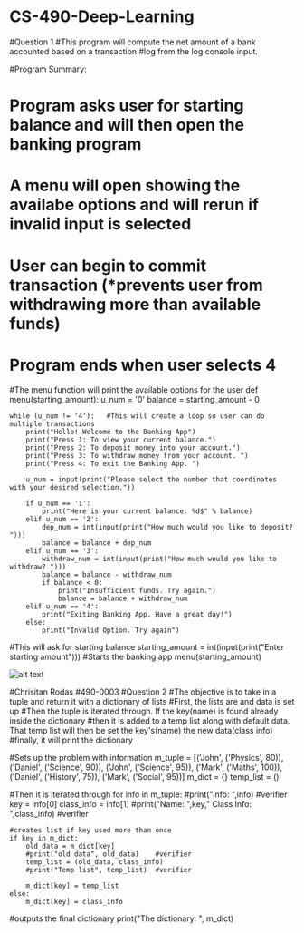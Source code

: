 # CS-490-Deep-Learning

#Question 1
#This program will compute the net amount of a bank accounted based on a transaction
#log from the log console input.

#Program Summary:
# Program asks user for starting balance and will then open the banking program
# A menu will open showing the availabe options and will rerun if invalid input is selected
# User can begin to commit transaction (*prevents user from withdrawing more than available funds)
# Program ends when user selects 4

#The menu function will print the available options for the user
def menu(starting_amount):
    u_num = '0'
    balance = starting_amount - 0

    while (u_num != '4'):   #This will create a loop so user can do multiple transactions
        print("Hello! Welcome to the Banking App")
        print("Press 1: To view your current balance.")
        print("Press 2: To deposit money into your account.")
        print("Press 3: To withdraw money from your account. ")
        print("Press 4: To exit the Banking App. ")

        u_num = input(print("Please select the number that coordinates with your desired selection."))

        if u_num == '1':
            print("Here is your current balance: %d$" % balance)
        elif u_num == '2':
            dep_num = int(input(print("How much would you like to deposit? ")))
            balance = balance + dep_num
        elif u_num == '3':
            withdraw_num = int(input(print("How much would you like to withdraw? ")))
            balance = balance - withdraw_num
            if balance < 0:
                print("Insufficient funds. Try again.")
                balance = balance + withdraw_num
        elif u_num == '4':
            print("Exiting Banking App. Have a great day!")
        else:
            print("Invalid Option. Try again")

#This will ask for starting balance
starting_amount = int(input(print("Enter starting amount")))
#Starts the banking app
menu(starting_amount)

![alt text](C:\Users\Reshi\OneDrive\Pictures\Screenshots)


#Chrisitan Rodas
#490-0003
#Question 2
#The objective is to take in a tuple and return it with a dictionary of lists
#First, the lists are and data is set up
#Then the tuple is iterated through. If the key(name) is found already inside the dictionary
#then it is added to a temp list along with default data. That temp list will then be set the key's(name) the new data(class info)
#finally, it will print the dictionary


#Sets up the problem with information
m_tuple = [('John', ('Physics', 80)), ('Daniel', ('Science', 90)), ('John', ('Science', 95)), ('Mark', ('Maths', 100)), ('Daniel', ('History', 75)), ('Mark', ('Social', 95))]
m_dict = {}
temp_list = ()

#Then it is iterated through
for info in m_tuple:
    #print("info: ",info)   #verifier
    key = info[0]
    class_info = info[1]
    #print("Name: ",key," Class Info: ",class_info) #verifier

    #creates list if key used more than once
    if key in m_dict:
        old_data = m_dict[key]
        #print("old data", old_data)    #verifier
        temp_list = (old_data, class_info)
        #print("Temp list", temp_list)  #verifier

        m_dict[key] = temp_list
    else:
        m_dict[key] = class_info

#outputs the final dictionary
print("The dictionary: ", m_dict)
